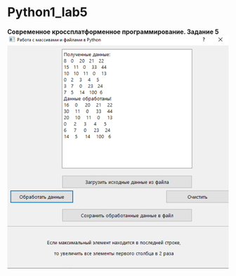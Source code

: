 # Python1_lab5
**Современное кроссплатформенное программирование. Задание 5**
![Screenshot](Screenshot.png)
